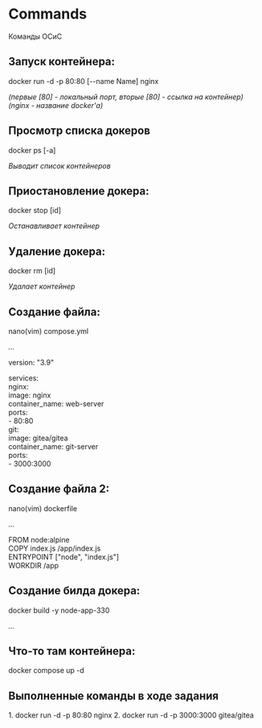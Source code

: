 # Commands
Команды ОСиС

<h2><b>Запуск контейнера:</b></h2> 
docker run -d -p 80:80 [--name Name] nginx
<i><p>(первые [80] - локальный порт, вторые [80] - ссылка на контейнер) (nginx - название docker'а)</p></i>
<p></p>

<h2><b>Просмотр списка докеров</b></h2> 
<p>docker ps [-a]</p>
<i><p>Выводит список контейнеров</p></i>
<p> </p>

<h2><b>Приостановление докера:</b></h2> 
<p>docker stop [id]</p>
<i><p>Останавливает контейнер</p></i>
<p> </p>

<h2><b>Удаление докера:</b></h2> 
<p>docker rm [id]</p>
<i><p>Удалает контейнер</p></i>
<p> </p>

<h2><b>Создание файла:</b></h2> 
<p>nano(vim) compose.yml</p>
<i><p>...</p></i>

<div>
version: "3.9"
<p>
services:</br>
  nginx:</br>
    image: nginx</br>
    container_name: web-server</br>
    ports:</br>
    - 80:80</br>
  git:</br>
    image: gitea/gitea</br>
    container_name: git-server</br>
    ports:</br>
    - 3000:3000</br>
        </p>
</div>

<h2><b>Создание файла 2:</b></h2> 
<p>nano(vim) dockerfile</p>
<i><p>...</p></i>

<div>
  <p>
    FROM node:alpine</br>
    COPY index.js /app/index.js</br>
    ENTRYPOINT ["node", "index.js"]</br>
    WORKDIR /app</br>
  </p>
</div>

<h2><b>Создание билда докера:</b></h2> 
<p>docker build -y node-app-330</p>
<i><p>...</p></i>




<h2><b>Что-то там контейнера:</b></h2> 
docker compose up -d
<p></p>

<h2>Выполненные команды в ходе задания</h2>
1. docker run -d -p 80:80 nginx
2. docker run -d -p 3000:3000 gitea/gitea
